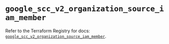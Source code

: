 # `google_scc_v2_organization_source_iam_member`

Refer to the Terraform Registry for docs: [`google_scc_v2_organization_source_iam_member`](https://registry.terraform.io/providers/hashicorp/google-beta/6.21.0/docs/resources/google_scc_v2_organization_source_iam_member).

